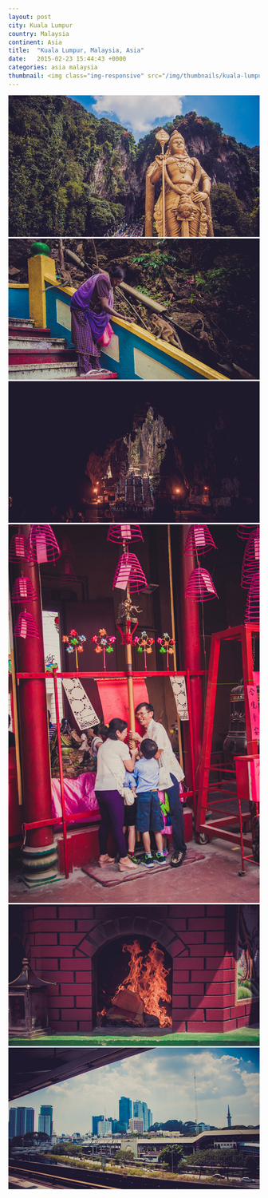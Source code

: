 ```yaml
---
layout: post
city: Kuala Lumpur
country: Malaysia
continent: Asia
title:  "Kuala Lumpur, Malaysia, Asia"
date:   2015-02-23 15:44:43 +0000
categories: asia malaysia
thumbnail: <img class="img-responsive" src="/img/thumbnails/kuala-lumpur-2.jpg" alt="Kuala Lumpur Malaysia" />
---
```


<div class="img-container">
	<img class="img-responsive" src="/img/countries/malaysia/kuala-lumpur-1.jpg" alt="Kuala Lumpur, Malaysia, Asia"/>
	<img class="img-responsive" src="/img/countries/malaysia/kuala-lumpur-2.jpg" alt="Kuala Lumpur, Malaysia, Asia"/>
	<img class="img-responsive" src="/img/countries/malaysia/kuala-lumpur-3.jpg" alt="Kuala Lumpur, Malaysia, Asia"/>
	<img class="img-responsive" src="/img/countries/malaysia/kuala-lumpur-4.jpg" alt="Kuala Lumpur, Malaysia, Asia"/>
	<img class="img-responsive" src="/img/countries/malaysia/kuala-lumpur-5.jpg" alt="Kuala Lumpur, Malaysia, Asia"/>
	<img class="img-responsive" src="/img/countries/malaysia/kuala-lumpur-6.jpg" alt="Kuala Lumpur, Malaysia, Asia"/>
</div>
